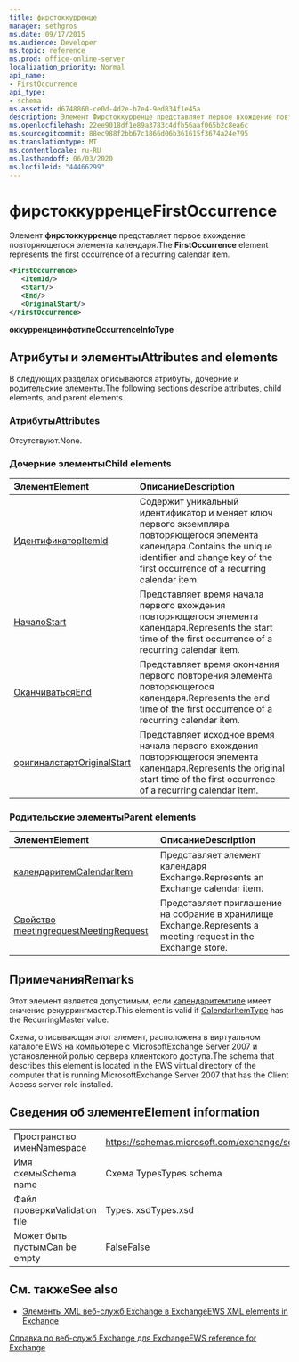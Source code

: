 ```yaml
---
title: фирстоккурренце
manager: sethgros
ms.date: 09/17/2015
ms.audience: Developer
ms.topic: reference
ms.prod: office-online-server
localization_priority: Normal
api_name:
- FirstOccurrence
api_type:
- schema
ms.assetid: d6748860-ce0d-4d2e-b7e4-9ed834f1e45a
description: Элемент Фирстоккурренце представляет первое вхождение повторяющегося элемента календаря.
ms.openlocfilehash: 22ee9018df1e89a3783c4dfb56aaf065b2c8ea6c
ms.sourcegitcommit: 88ec988f2bb67c1866d06b361615f3674a24e795
ms.translationtype: MT
ms.contentlocale: ru-RU
ms.lasthandoff: 06/03/2020
ms.locfileid: "44466299"
---
```

# <a name="firstoccurrence"></a><span data-ttu-id="a9c37-103">фирстоккурренце</span><span class="sxs-lookup"><span data-stu-id="a9c37-103">FirstOccurrence</span></span>

<span data-ttu-id="a9c37-104">Элемент **фирстоккурренце** представляет первое вхождение повторяющегося элемента календаря.</span><span class="sxs-lookup"><span data-stu-id="a9c37-104">The **FirstOccurrence** element represents the first occurrence of a recurring calendar item.</span></span> 
  
```xml
<FirstOccurrence>
   <ItemId/>
   <Start/>
   <End/>
   <OriginalStart/>
</FirstOccurrence>
```

 <span data-ttu-id="a9c37-105">**оккурренцеинфотипе**</span><span class="sxs-lookup"><span data-stu-id="a9c37-105">**OccurrenceInfoType**</span></span>
## <a name="attributes-and-elements"></a><span data-ttu-id="a9c37-106">Атрибуты и элементы</span><span class="sxs-lookup"><span data-stu-id="a9c37-106">Attributes and elements</span></span>

<span data-ttu-id="a9c37-107">В следующих разделах описываются атрибуты, дочерние и родительские элементы.</span><span class="sxs-lookup"><span data-stu-id="a9c37-107">The following sections describe attributes, child elements, and parent elements.</span></span>
  
### <a name="attributes"></a><span data-ttu-id="a9c37-108">Атрибуты</span><span class="sxs-lookup"><span data-stu-id="a9c37-108">Attributes</span></span>

<span data-ttu-id="a9c37-109">Отсутствуют.</span><span class="sxs-lookup"><span data-stu-id="a9c37-109">None.</span></span>
  
### <a name="child-elements"></a><span data-ttu-id="a9c37-110">Дочерние элементы</span><span class="sxs-lookup"><span data-stu-id="a9c37-110">Child elements</span></span>

|<span data-ttu-id="a9c37-111">**Элемент**</span><span class="sxs-lookup"><span data-stu-id="a9c37-111">**Element**</span></span>|<span data-ttu-id="a9c37-112">**Описание**</span><span class="sxs-lookup"><span data-stu-id="a9c37-112">**Description**</span></span>|
|:-----|:-----|
|[<span data-ttu-id="a9c37-113">Идентификатор</span><span class="sxs-lookup"><span data-stu-id="a9c37-113">ItemId</span></span>](itemid.md) <br/> |<span data-ttu-id="a9c37-114">Содержит уникальный идентификатор и меняет ключ первого экземпляра повторяющегося элемента календаря.</span><span class="sxs-lookup"><span data-stu-id="a9c37-114">Contains the unique identifier and change key of the first occurrence of a recurring calendar item.</span></span>  <br/> |
|[<span data-ttu-id="a9c37-115">Начало</span><span class="sxs-lookup"><span data-stu-id="a9c37-115">Start</span></span>](start.md) <br/> |<span data-ttu-id="a9c37-116">Представляет время начала первого вхождения повторяющегося элемента календаря.</span><span class="sxs-lookup"><span data-stu-id="a9c37-116">Represents the start time of the first occurrence of a recurring calendar item.</span></span>  <br/> |
|[<span data-ttu-id="a9c37-117">Оканчиваться</span><span class="sxs-lookup"><span data-stu-id="a9c37-117">End </span></span>](end-ex15websvcsotherref.md) <br/> |<span data-ttu-id="a9c37-118">Представляет время окончания первого повторения элемента повторяющегося календаря.</span><span class="sxs-lookup"><span data-stu-id="a9c37-118">Represents the end time of the first occurrence of a recurring calendar item.</span></span>  <br/> |
|[<span data-ttu-id="a9c37-119">оригиналстарт</span><span class="sxs-lookup"><span data-stu-id="a9c37-119">OriginalStart</span></span>](originalstart.md) <br/> |<span data-ttu-id="a9c37-120">Представляет исходное время начала первого вхождения повторяющегося элемента календаря.</span><span class="sxs-lookup"><span data-stu-id="a9c37-120">Represents the original start time of the first occurrence of a recurring calendar item.</span></span>  <br/> |
   
### <a name="parent-elements"></a><span data-ttu-id="a9c37-121">Родительские элементы</span><span class="sxs-lookup"><span data-stu-id="a9c37-121">Parent elements</span></span>

|<span data-ttu-id="a9c37-122">**Элемент**</span><span class="sxs-lookup"><span data-stu-id="a9c37-122">**Element**</span></span>|<span data-ttu-id="a9c37-123">**Описание**</span><span class="sxs-lookup"><span data-stu-id="a9c37-123">**Description**</span></span>|
|:-----|:-----|
|[<span data-ttu-id="a9c37-124">календаритем</span><span class="sxs-lookup"><span data-stu-id="a9c37-124">CalendarItem</span></span>](calendaritem.md) <br/> |<span data-ttu-id="a9c37-125">Представляет элемент календаря Exchange.</span><span class="sxs-lookup"><span data-stu-id="a9c37-125">Represents an Exchange calendar item.</span></span>  <br/> |
|[<span data-ttu-id="a9c37-126">Свойство meetingrequest</span><span class="sxs-lookup"><span data-stu-id="a9c37-126">MeetingRequest</span></span>](meetingrequest.md) <br/> |<span data-ttu-id="a9c37-127">Представляет приглашение на собрание в хранилище Exchange.</span><span class="sxs-lookup"><span data-stu-id="a9c37-127">Represents a meeting request in the Exchange store.</span></span>  <br/> |
   
## <a name="remarks"></a><span data-ttu-id="a9c37-128">Примечания</span><span class="sxs-lookup"><span data-stu-id="a9c37-128">Remarks</span></span>

<span data-ttu-id="a9c37-129">Этот элемент является допустимым, если [календаритемтипе](calendaritemtype.md) имеет значение рекуррингмастер.</span><span class="sxs-lookup"><span data-stu-id="a9c37-129">This element is valid if [CalendarItemType](calendaritemtype.md) has the RecurringMaster value.</span></span> 
  
<span data-ttu-id="a9c37-130">Схема, описывающая этот элемент, расположена в виртуальном каталоге EWS на компьютере с MicrosoftExchange Server 2007 и установленной ролью сервера клиентского доступа.</span><span class="sxs-lookup"><span data-stu-id="a9c37-130">The schema that describes this element is located in the EWS virtual directory of the computer that is running MicrosoftExchange Server 2007 that has the Client Access server role installed.</span></span>
  
## <a name="element-information"></a><span data-ttu-id="a9c37-131">Сведения об элементе</span><span class="sxs-lookup"><span data-stu-id="a9c37-131">Element information</span></span>

|||
|:-----|:-----|
|<span data-ttu-id="a9c37-132">Пространство имен</span><span class="sxs-lookup"><span data-stu-id="a9c37-132">Namespace</span></span>  <br/> |https://schemas.microsoft.com/exchange/services/2006/types  <br/> |
|<span data-ttu-id="a9c37-133">Имя схемы</span><span class="sxs-lookup"><span data-stu-id="a9c37-133">Schema name</span></span>  <br/> |<span data-ttu-id="a9c37-134">Схема Types</span><span class="sxs-lookup"><span data-stu-id="a9c37-134">Types schema</span></span>  <br/> |
|<span data-ttu-id="a9c37-135">Файл проверки</span><span class="sxs-lookup"><span data-stu-id="a9c37-135">Validation file</span></span>  <br/> |<span data-ttu-id="a9c37-136">Types. xsd</span><span class="sxs-lookup"><span data-stu-id="a9c37-136">Types.xsd</span></span>  <br/> |
|<span data-ttu-id="a9c37-137">Может быть пустым</span><span class="sxs-lookup"><span data-stu-id="a9c37-137">Can be empty</span></span>  <br/> |<span data-ttu-id="a9c37-138">False</span><span class="sxs-lookup"><span data-stu-id="a9c37-138">False</span></span>  <br/> |
   
## <a name="see-also"></a><span data-ttu-id="a9c37-139">См. также</span><span class="sxs-lookup"><span data-stu-id="a9c37-139">See also</span></span>



- [<span data-ttu-id="a9c37-140">Элементы XML веб-служб Exchange в Exchange</span><span class="sxs-lookup"><span data-stu-id="a9c37-140">EWS XML elements in Exchange</span></span>](ews-xml-elements-in-exchange.md)
  
[<span data-ttu-id="a9c37-141">Справка по веб-служб Exchange для Exchange</span><span class="sxs-lookup"><span data-stu-id="a9c37-141">EWS reference for Exchange</span></span>](ews-reference-for-exchange.md)

